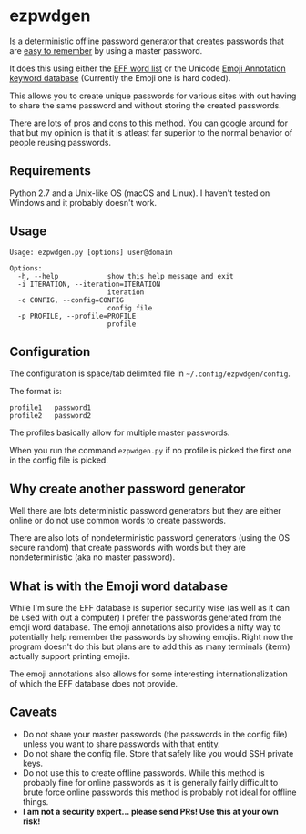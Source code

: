 # ezpwdgen

Is a deterministic offline password generator that creates passwords that are [easy to remember](https://xkcd.com/936/) by using a master password.

It does this using either the [EFF word list](https://www.eff.org/deeplinks/2016/07/new-wordlists-random-passphrases) or the Unicode [Emoji Annotation keyword database](http://unicode.org/emoji/charts/emoji-annotations.html) (Currently the Emoji one is hard coded).

This allows you to create unique passwords for various sites with out having to share the same password and without storing the created passwords.

There are lots of pros and cons to this method. You can google around for that but my opinion is that it is atleast far superior to the normal behavior of people reusing passwords.

## Requirements

Python 2.7 and a Unix-like OS (macOS and Linux). I haven't tested on Windows and it probably doesn't work.

## Usage

```
Usage: ezpwdgen.py [options] user@domain

Options:
  -h, --help            show this help message and exit
  -i ITERATION, --iteration=ITERATION
                        iteration
  -c CONFIG, --config=CONFIG
                        config file
  -p PROFILE, --profile=PROFILE
                        profile
```

## Configuration

The configuration is space/tab delimited file in `~/.config/ezpwdgen/config`.

The format is:

```
profile1   password1
profile2   password2
```

The profiles basically allow for multiple master passwords.


When you run the command `ezpwdgen.py` if no profile is picked the first one in the config file is picked.

## Why create another password generator

Well there are lots deterministic password generators but they are either online or do not use common words to create passwords.

There are also lots of nondeterministic password generators (using the OS secure random) that create passwords with words but they are nondeterministic (aka no master password).

## What is with the Emoji word database

While I'm sure the EFF database is superior security wise (as well as it can be used with out a computer) I prefer the passwords generated from the emoji word database. The emoji annotations also provides a nifty way to potentially help remember the passwords by showing emojis. Right now the program doesn't do this but plans are to add this as many terminals (iterm) actually support printing emojis.

The emoji annotations also allows for some interesting internationalization of which the EFF database does not provide.

## Caveats

* Do not share your master passwords (the passwords in the config file) unless you want to share passwords with that entity.
* Do not share the config file. Store that safely like you would SSH private keys.
* Do not use this to create offline passwords. While this method is probably fine for online passwords as it is generally fairly difficult to brute force online passwords this method is probably not ideal for offline things.
* **I am not a security expert... please send PRs! Use this at your own risk!**
